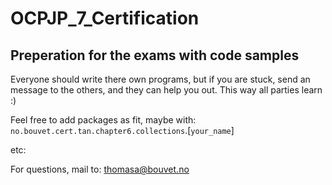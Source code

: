 OCPJP_7_Certification
========================

Preperation for the exams with code samples
-------------------------------------------

Everyone should write there own programs, but if you are stuck, send an message to the others, and they can help you out. 
This way all parties learn :)

Feel free to add packages as fit, maybe with:
    `no.bouvet.cert.tan.chapter6.collections`.[`your_name`]
    
etc:

For questions, mail to: thomasa@bouvet.no 

